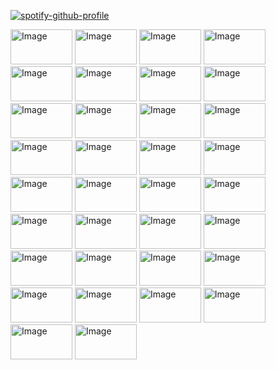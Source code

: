 [![spotify-github-profile](https://spotify-github-profile.kittinanx.com/api/view?uid=312k2hejrji76dyc7cggymrbju2m&cover_image=true&theme=novatorem&show_offline=false&background_color=121212&interchange=false&bar_color=cc2900&bar_color_cover=false)](https://spotify-github-profile.kittinanx.com/api/view?uid=312k2hejrji76dyc7cggymrbju2m&redirect=true)

<img width="99" height="56" alt="Image" src="https://github.com/user-attachments/assets/193e83ba-313e-499f-aff4-94e245a4d19d" />

<img width="99" height="56" alt="Image" src="https://github.com/user-attachments/assets/e5fdbb9e-7f6d-4e63-b391-1d53c9fe003e" />

<img width="99" height="56" alt="Image" src="https://github.com/user-attachments/assets/7e970d93-066d-456c-bca8-448855f8a047" />

<img width="99" height="56" alt="Image" src="https://github.com/user-attachments/assets/e0a43759-6c2e-4025-9755-9435c036eba0" />

<img width="99" height="56" alt="Image" src="https://github.com/user-attachments/assets/f4b727f1-a4bc-4d4f-abb1-95edc2a6ba42" />

<img width="99" height="56" alt="Image" src="https://github.com/user-attachments/assets/1fb32770-9768-4d7a-b7a3-c3bc1437edcb" />

<img width="99" height="56" alt="Image" src="https://github.com/user-attachments/assets/2b28f7a6-6bd0-4789-8e0f-c8b6c71865ca" />

<img width="99" height="56" alt="Image" src="https://github.com/user-attachments/assets/981aba4f-1e88-418a-93bb-c9c77d432eb8" />

<img width="99" height="56" alt="Image" src="https://github.com/user-attachments/assets/ba49140d-bbc3-4b21-942d-928572247485" />

<img width="99" height="56" alt="Image" src="https://github.com/user-attachments/assets/2ac8501c-0520-43cd-9c2f-0f87e8abdf32" />

<img width="99" height="56" alt="Image" src="https://github.com/user-attachments/assets/d4782906-eaad-4c00-81e6-532fbcfe7ed6" />

<img width="99" height="56" alt="Image" src="https://github.com/user-attachments/assets/647f07d8-2ee4-4068-a68b-cacc656426f4" />

<img width="99" height="56" alt="Image" src="https://github.com/user-attachments/assets/55c7e52d-e7e2-4927-a66f-b47aaac7fdd7" />

<img width="99" height="56" alt="Image" src="https://github.com/user-attachments/assets/478bf185-d45f-43df-ad29-f8d6b69fd3af" />

<img width="99" height="56" alt="Image" src="https://github.com/user-attachments/assets/fba78760-afd2-404e-a1c0-6a09cc6c802c" />

<img width="99" height="56" alt="Image" src="https://github.com/user-attachments/assets/ee061015-628c-456a-b770-f57ec39c435f" />

<img width="99" height="56" alt="Image" src="https://github.com/user-attachments/assets/fe35fb9c-27f4-4ed2-b42e-f43dce2d39fc" />

<img width="99" height="56" alt="Image" src="https://github.com/user-attachments/assets/9c172019-7cfe-4427-a0d7-da960f96af68" />

<img width="99" height="56" alt="Image" src="https://github.com/user-attachments/assets/8c215bfe-837d-4028-b29e-a8674f8f33c4" />

<img width="99" height="56" alt="Image" src="https://github.com/user-attachments/assets/6281a6f7-f006-4550-8ac7-dffe67d419d6" />

<img width="99" height="56" alt="Image" src="https://github.com/user-attachments/assets/490299cd-fb2d-43bb-b6bb-5b134256823e" />

<img width="99" height="56" alt="Image" src="https://github.com/user-attachments/assets/37e12018-4df2-4582-b90b-2f968994034f" />

<img width="99" height="56" alt="Image" src="https://github.com/user-attachments/assets/2f1c33f5-703e-4e75-b185-881133b7844f" />

<img width="99" height="56" alt="Image" src="https://github.com/user-attachments/assets/082b8b1f-1934-4452-830f-b692601c17b5" />

<img width="99" height="56" alt="Image" src="https://github.com/user-attachments/assets/bfc33357-6f98-4926-8744-2092197082d5" />

<img width="99" height="56" alt="Image" src="https://github.com/user-attachments/assets/c004b8b3-3753-49c1-8f16-fb2d0129570f" />

<img width="99" height="56" alt="Image" src="https://github.com/user-attachments/assets/81371290-341c-43fa-9e22-dd1715ff691c" />

<img width="99" height="56" alt="Image" src="https://github.com/user-attachments/assets/9b77fd63-82d0-4f88-b920-3be27eebbc8f" />

<img width="99" height="56" alt="Image" src="https://github.com/user-attachments/assets/9b36b138-5158-4752-9828-b6d8e44e3ffe" />

<img width="99" height="56" alt="Image" src="https://github.com/user-attachments/assets/30907778-a79a-4fc6-b011-16bf39ce454e" />

<img width="99" height="56" alt="Image" src="https://github.com/user-attachments/assets/0fade09f-ff50-46d7-aa46-e333f6336d3a" />



<img width="99" height="56" alt="Image" src="https://github.com/user-attachments/assets/07e76cdb-faa4-4533-ad2e-b1ec0c21be1a" />

<img width="99" height="56" alt="Image" src="https://github.com/user-attachments/assets/14935ef2-b8c0-4283-afbc-81df88cb3ec6" />

<img width="99" height="56" alt="Image" src="https://github.com/user-attachments/assets/9b77fd63-82d0-4f88-b920-3be27eebbc8f" />

